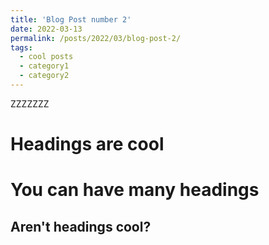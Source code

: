 ```yaml
---
title: 'Blog Post number 2'
date: 2022-03-13
permalink: /posts/2022/03/blog-post-2/
tags:
  - cool posts
  - category1
  - category2
---
```


ZZZZZZZ

Headings are cool
======

You can have many headings
======

Aren't headings cool?
------
